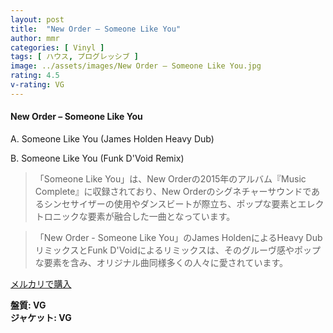 ```yaml
---
layout: post
title:  "New Order – Someone Like You"
author: mmr
categories: [ Vinyl ]
tags: [ ハウス, プログレッシブ ]
image: ../assets/images/New Order – Someone Like You.jpg
rating: 4.5
v-rating: VG
---
```


#### New Order – Someone Like You

A. Someone Like You (James Holden Heavy Dub)

B. Someone Like You (Funk D'Void Remix)

> 「Someone Like You」は、New Orderの2015年のアルバム『Music Complete』に収録されており、New Orderのシグネチャーサウンドであるシンセサイザーの使用やダンスビートが際立ち、ポップな要素とエレクトロニックな要素が融合した一曲となっています。

> 「New Order - Someone Like You」のJames HoldenによるHeavy DubリミックスとFunk D'Voidによるリミックスは、そのグルーヴ感やポップな要素を含み、オリジナル曲同様多くの人々に愛されています。

[メルカリで購入](https://jp.mercari.com/item/m12901620501)


<div class="mt-4 mb-4 d-flex align-items-center">
<strong class="mr-1">盤質: VG</strong>
</div>
<div class="mt-4 mb-4 d-flex align-items-center">
<strong class="mr-1">ジャケット: VG</strong>
</div>